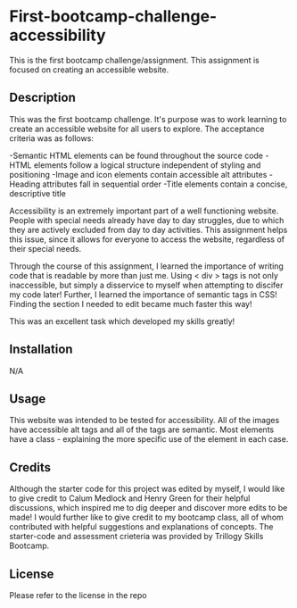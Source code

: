 # First-bootcamp-challenge-accessibility
This is the first bootcamp challenge/assignment. This assignment is focused on creating an accessible website.

## Description

This was the first bootcamp challenge. It's purpose was to work learning to create an accessible website for all users to explore. The acceptance criteria was as follows: 

-Semantic HTML elements can be found throughout the source code
-HTML elements follow a logical structure independent of styling and positioning
-Image and icon elements contain accessible alt attributes
-Heading attributes fall in sequential order
-Title elements contain a concise, descriptive title

Accessibility is an extremely important part of a well functioning website. People with special needs already have day to day struggles, due to which they are actively excluded from day to day activities. This assignment helps this issue, since it allows for everyone to access the website, regardless of their special needs. 

Through the course of this assignment, I learned the importance of writing code that is readable by more than just me. Using <  div  > tags is not only inaccessible, but simply a disservice to myself when attempting to discifer my code later! Further, I learned the importance of semantic tags in CSS! Finding the section I needed to edit became much faster this way!

This was an excellent task which developed my skills greatly! 


## Installation

N/A


## Usage

This website was intended to be tested for accessibility. All of the images have accessible alt tags and all of the tags are semantic. Most elements have a class - explaining the more specific use of the element in each case. 

## Credits

Although the starter code for this project was edited by myself, I would like to give credit to Calum Medlock and Henry Green for their helpful discussions, which inspired me to dig deeper and discover more edits to be made!
I would further like to give credit to my bootcamp class, all of whom contributed with helpful suggestions and explanations of concepts. 
The starter-code and assessment crieteria was provided by Trillogy Skills Bootcamp. 

## License

Please refer to the license in the repo
